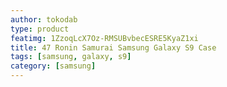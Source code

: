 ```yaml
---
author: tokodab
type: product
featimg: 1ZzoqLcX7Oz-RMSUBvbecESRE5KyaZ1xi
title: 47 Ronin Samurai Samsung Galaxy S9 Case
tags: [samsung, galaxy, s9]
category: [samsung]
---
```

